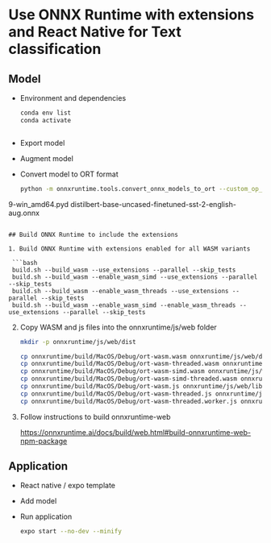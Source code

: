 # Use ONNX Runtime with extensions and React Native for Text classification

## Model

* Environment and dependencies

  ```bash
  conda env list
  conda activate 



* Export model
* Augment model
* Convert model to ORT format

  ```bash
  python -m onnxruntime.tools.convert_onnx_models_to_ort --custom_op_library /C/Users/nakersha/Miniconda3/envs/orte/lib/site-packages/onnxruntime_extensions/_ortcustomops.cp3
9-win_amd64.pyd distilbert-base-uncased-finetuned-sst-2-english-aug.onnx
  ```

## Build ONNX Runtime to include the extensions

1. Build ONNX Runtime with extensions enabled for all WASM variants

   ```bash
   build.sh --build_wasm --use_extensions --parallel --skip_tests
   build.sh --build_wasm --enable_wasm_simd --use_extensions --parallel --skip_tests
   build.sh --build_wasm --enable_wasm_threads --use_extensions --parallel --skip_tests
   build.sh --build_wasm --enable_wasm_simd --enable_wasm_threads --use_extensions --parallel --skip_tests
   ```

2. Copy WASM and js files into the onnxruntime/js/web folder

   ```bash
   mkdir -p onnxruntime/js/web/dist

   cp onnxruntime/build/MacOS/Debug/ort-wasm.wasm onnxruntime/js/web/dist
   cp onnxruntime/build/MacOS/Debug/ort-wasm-threaded.wasm onnxruntime/js/web/dist
   cp onnxruntime/build/MacOS/Debug/ort-wasm-simd.wasm onnxruntime/js/web/dist
   cp onnxruntime/build/MacOS/Debug/ort-wasm-simd-threaded.wasm onnxruntime/js/web/dist
   cp onnxruntime/build/MacOS/Debug/ort-wasm.js onnxruntime/js/web/lib/wasm/binding
   cp onnxruntime/build/MacOS/Debug/ort-wasm-threaded.js onnxruntime/js/web/lib/wasm/binding
   cp onnxruntime/build/MacOS/Debug/ort-wasm-threaded.worker.js onnxruntime/js/web/lib/wasm/binding
   ```

3. Follow instructions to build onnxruntime-web

   https://onnxruntime.ai/docs/build/web.html#build-onnxruntime-web-npm-package 

## Application

* React native / expo template

* Add model

* Run application

  ```bash
  expo start --no-dev --minify
  ```



